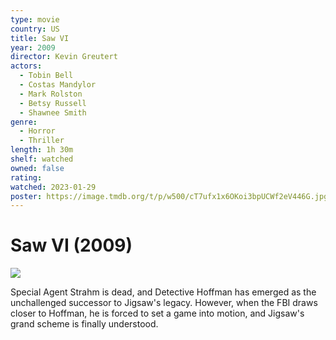 ```yaml
---
type: movie
country: US
title: Saw VI
year: 2009
director: Kevin Greutert
actors:
  - Tobin Bell
  - Costas Mandylor
  - Mark Rolston
  - Betsy Russell
  - Shawnee Smith
genre:
  - Horror
  - Thriller
length: 1h 30m
shelf: watched
owned: false
rating:
watched: 2023-01-29
poster: https://image.tmdb.org/t/p/w500/cT7ufx1x6OKoi3bpUCWf2eV446G.jpg
---
```


# Saw VI (2009)

![](https://image.tmdb.org/t/p/w500/cT7ufx1x6OKoi3bpUCWf2eV446G.jpg)

Special Agent Strahm is dead, and Detective Hoffman has emerged as the unchallenged successor to Jigsaw's legacy. However, when the FBI draws closer to Hoffman, he is forced to set a game into motion, and Jigsaw's grand scheme is finally understood.